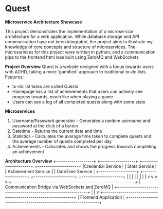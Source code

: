 # Quest

**Microservice Architecture Showcase**

This project demonstrates the implementation of a microservice architecture for a web application. While database storage and API communication have not been integrated, the project aims to illustrate my knowledge of core concepts and structure of microservices. The microservices for this project were written in python, and a communication pipe to the frontend html was built using ZeroMQ and WebSockets

**Project Overview**
Quest is a website designed with a focus towards users with ADHD, taking a more 'gamified' approach to traditional to-do lists. 
Features:
- to-do list tasks are called Quests
- Homepage has a list of achievements that users can actively see progress towards, much like when playing a game
- Users can see a log of all completed quests along with some stats

**Microservices**
1) Username/Password generator - Generates a random username and password at the click of a button
2) Datetime - Returns the current date and time
3) Statistics - Calculates the average time taken to complete quests and the average number of quests completed per day
4) Achievements - Calculates and shows the progress towards completing an achievement

**Architecture Overview**
+-------------------+    +------------------+    +---------------------+   +---------------------+ 
|Credential Service |    | Stats Service    |    | Achievement Service |   |  DateTime Service   |
+-------------------+    +------------------+    +---------------------+   +---------------------+
        |                       |                          |                          |
        |                       |                          |                          |
        v                       v                          v                          v
                +---------------------------------------------------------------+
                |       Communication Bridge via WebSockets and ZeroMQ          |
                +---------------------------------------------------------------+
                                               |
                                               |
                                               v
                +---------------------------------------------------------------+
                |                    Frontend Application                       |
                +---------------------------------------------------------------+
